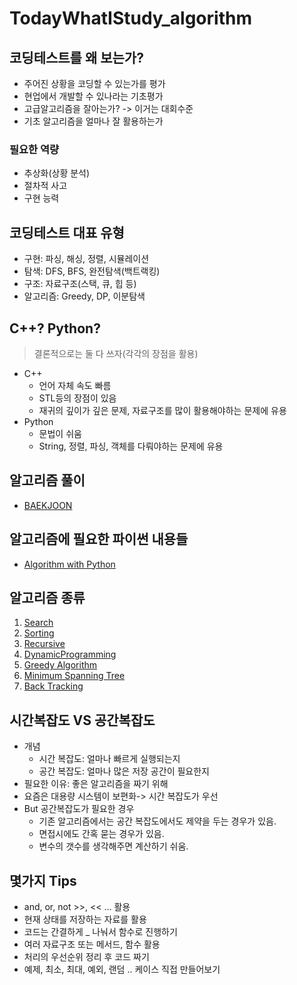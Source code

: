 # TodayWhatIStudy_algorithm

## 코딩테스트를 왜 보는가?

- 주어진 상황을 코딩할 수 있는가를 평가
- 현업에서 개발할 수 있나라는 기초평가
- 고급알고리즘을 잘아는가? -> 이거는 대회수준
- 기초 알고리즘을 얼마나 잘 활용하는가

### 필요한 역량

- 추상화(상황 분석)
- 절차적 사고
- 구현 능력

## 코딩테스트 대표 유형

- 구현: 파싱, 해싱, 정렬, 시뮬레이션
- 탐색: DFS, BFS, 완전탐색(백트랙킹)
- 구조: 자료구조(스택, 큐, 힙 등)
- 알고리즘: Greedy, DP, 이분탐색

## C++? Python?

> 결론적으로는 둘 다 쓰자(각각의 장점을 활용)

- C++
  - 언어 자체 속도 빠름
  - STL등의 장점이 있음
  - 재귀의 깊이가 깊은 문제, 자료구조를 많이 활용해야하는 문제에 유용
- Python
  - 문법이 쉬움
  - String, 정렬, 파싱, 객체를 다뤄야하는 문제에 유용

## 알고리즘 풀이

- [BAEKJOON](BAEKJOON)

## 알고리즘에 필요한 파이썬 내용들

- [Algorithm with Python](Python)

## 알고리즘 종류

1. [Search](Search)
2. [Sorting](sorting)
3. [Recursive](Recursive)
4. [DynamicProgramming](DynamicProgramming)
5. [Greedy Algorithm](Greedy)
6. [Minimum Spanning Tree](MST)
7. [Back Tracking](BackTracking)

## 시간복잡도 VS 공간복잡도

- 개념
  - 시간 복잡도: 얼마나 빠르게 실행되는지
  - 공간 복잡도: 얼마나 많은 저장 공간이 필요한지
- 필요한 이유: 좋은 알고리즘을 짜기 위해
- 요즘은 대용량 시스템이 보편화-> 시간 복잡도가 우선
- But 공간복잡도가 필요한 경우
  - 기존 알고리즘에서는 공간 복잡도에서도 제약을 두는 경우가 있음.
  - 면접시에도 간혹 묻는 경우가 있음.
  - 변수의 갯수를 생각해주면 계산하기 쉬움.

## 몇가지 Tips

- and, or, not >>, << ... 활용
- 현재 상태를 저장하는 자료를 활용
- 코드는 간결하게 \_ 나눠서 함수로 진행하기
- 여러 자료구조 또는 메서드, 함수 활용
- 처리의 우선순위 정리 후 코드 짜기
- 예제, 최소, 최대, 예외, 랜덤 .. 케이스 직접 만들어보기
